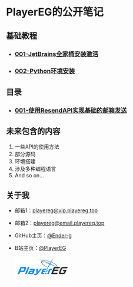 # PlayerEG的公开笔记

## 基础教程

- ### [001-JetBrains全家桶安装激活](MD/foundation/001-JetBrains全家桶安装激活.md)

- ### [002-Python环境安装](MD/foundation/002-Python环境安装.md)

## 目录

- ### [001-使用ResendAPI实现基础的邮箱发送](MD/001-使用ResendAPI实现基础的邮箱发送.md)

## 未来包含的内容

1. 一些API的使用方法
2. 部分源码
3. 环境搭建
4. 涉及多种编程语言
5. And so on...

## 关于我

- 邮箱1：<playereg@vip.playereg.top>
- 邮箱2：<playereg@email.playereg.top>
- GitHub主页：[@Ender-g](https://github.com/ender-g)
- B站主页：[@PlayerEG](https://space.bilibili.com/520500365)

    <img src="./img/mylogo.png" width="150">